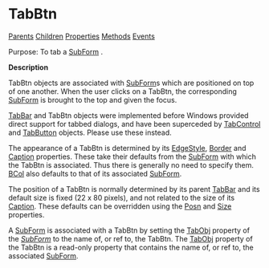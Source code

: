 




<h1 class="heading"><span class="name">TabBtn</span></h1>

[Parents](../ParentLists/TabBtn.htm) [Children](../ChildLists/TabBtn.htm) [Properties](../PropLists/TabBtn.htm) [Methods](../MethodLists/TabBtn.htm) [Events](../EventLists/TabBtn.htm)


Purpose: To tab a [SubForm](../a-z/subform.md) .


**Description**


TabBtn objects are associated with [SubForm](../a-z/subform.md)s which are positioned on top of one another. When the user clicks on a TabBtn, the corresponding [SubForm](../a-z/subform.md) is brought to the top and given the focus.



[TabBar](../a-z/tabbar.md) and TabBtn objects were implemented before Windows provided direct support for tabbed dialogs, and have been superceded by [TabControl](../a-z/tabcontrol.md) and [TabButton](../a-z/tabbutton.md) objects. Please use these instead.


The appearance of a TabBtn is determined by its [EdgeStyle](../a-z/edgestyle.md), [Border](../a-z/border.md) and [Caption](../a-z/caption.md) properties. These take their defaults from the [SubForm](../a-z/subform.md) with which the TabBtn is associated. Thus there is generally no need to specify them. [BCol](../a-z/bcol.md) also defaults to that of its associated [SubForm](../a-z/subform.md).


The position of a TabBtn is normally determined by its parent [TabBar](../a-z/tabbar.md) and its default size is fixed (22 x 80 pixels), and not related to the size of its [Caption](../a-z/caption.md). These defaults can be overridden using the [Posn](../a-z/posn.md) and [Size](../a-z/size.md) properties.


A [SubForm](../a-z/subform.md) is associated with a TabBtn by setting the [TabObj](../a-z/tabobj.md) property of the [*SubForm*](../a-z/subform.md) to the name of, or ref to, the TabBtn. The [TabObj](../a-z/tabobj.md) property of the TabBtn is a read-only property that contains the name of, or ref to, the associated [SubForm](../a-z/subform.md).


